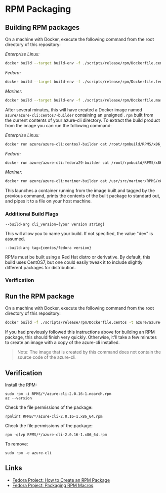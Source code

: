 # RPM Packaging

## Building RPM packages

On a machine with Docker, execute the following command from the root directory of this repository:

_Enterprise Linux:_
``` bash
docker build --target build-env -f ./scripts/release/rpm/Dockerfile.centos -t azure/azure-cli:centos7-builder .
```
_Fedora:_

```bash
docker build --target build-env -f ./scripts/release/rpm/Dockerfile.fedora -t azure/azure-cli:fedora29-builder .
```

_Mariner:_

```bash
docker build --target build-env -f ./scripts/release/rpm/Dockerfile.mariner -t azure/azure-cli:mariner-builder .
```

After several minutes, this will have created a Docker image named `azure/azure-cli:centos7-builder` containing an
unsigned `.rpm` built from the current contents of your azure-cli directory. To extract the build product from the image
you can run the following command:

_Enterprise Linux:_
``` bash
docker run azure/azure-cli:centos7-builder cat /root/rpmbuild/RPMS/x86_64/azure-cli-dev-1.el7.x86_64.rpm > ./bin/azure-cli-dev-1.el7.x86_64.rpm
```

_Fedora:_
``` bash
docker run azure/azure-cli:fedora29-builder cat /root/rpmbuild/RPMS/x86_64/azure-cli-dev-1.fc29.x86_64.rpm > ./bin/azure-cli-dev-1.fc29.x86_64.rpm
```

_Mariner:_
``` bash
docker run azure/azure-cli:mariner-builder cat /usr/src/mariner/RPMS/x86_64/azure-cli-dev-1.cm1.x86_64.rpm > ./bin/azure-cli-dev-1.cm1.x86_64.rpm
```

This launches a container running from the image built and tagged by the previous command, prints the contents of the
built package to standard out, and pipes it to a file on your host machine.

### Additional Build Flags

`--build-arg cli_version={your version string}`

This will allow you to name your build. If not specified, the value "dev" is assumed.

`--build-arg tag={centos/fedora version}`

RPMs must be built using a Red Hat distro or derivative. By default, this build uses CentOS7, but one could easily tweak
it to include slightly different packages for distribution.

### Verification

Run the RPM package
-------------------

On a machine with Docker, execute the following command from the root directory of this repository:

``` bash
docker build -f ./scripts/release/rpm/Dockerfile.centos -t azure/azure-cli:centos7 .
``` 

If you had previously followed this instructions above for building an RPM package, this should finish very quickly.
Otherwise, it'll take a few minutes to create an image with a copy of the azure-cli installed.
> Note: The image that is created by this command does not contain the source code of the azure-cli.

Verification
------------

Install the RPM:
```
sudo rpm -i RPMS/*/azure-cli-2.0.16-1.noarch.rpm
az --version
```

Check the file permissions of the package:  
```
rpmlint RPMS/*/azure-cli-2.0.16-1.x86_64.rpm
```

Check the file permissions of the package:  
```
rpm -qlvp RPMS/*/azure-cli-2.0.16-1.x86_64.rpm
```

To remove:  
```
sudo rpm -e azure-cli
```

Links
-----

- [Fedora Project: How to Create an RPM Package](https://fedoraproject.org/wiki/How_to_create_an_RPM_package)
- [Fedora Project: Packaging RPM Macros](https://fedoraproject.org/wiki/Packaging:RPMMacros?rd=Packaging/RPMMacros)

